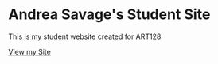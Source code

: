 # Andrea Savage's Student Site

This is my student website created for ART128

[View my Site](https://HobblinGoblin.github.io/studentsite/)